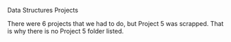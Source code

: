 Data Structures Projects

There were 6 projects that we had to do, but Project 5 was scrapped. That is why there is no Project 5 folder listed. 
